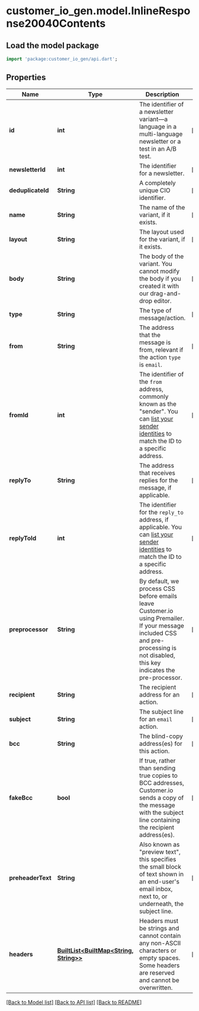 # customer_io_gen.model.InlineResponse20040Contents

## Load the model package
```dart
import 'package:customer_io_gen/api.dart';
```

## Properties
Name | Type | Description | Notes
------------ | ------------- | ------------- | -------------
**id** | **int** | The identifier of a newsletter variant—a language in a multi-language newsletter or a test in an A/B test. | [optional] 
**newsletterId** | **int** | The identifier for a newsletter. | [optional] 
**deduplicateId** | **String** | A completely unique CIO identifier. | [optional] 
**name** | **String** | The name of the variant, if it exists. | [optional] 
**layout** | **String** | The layout used for the variant, if it exists. | [optional] 
**body** | **String** | The body of the variant. You cannot modify the body if you created it with our drag-and-drop editor. | [optional] 
**type** | **String** | The type of message/action. | [optional] 
**from** | **String** | The address that the message is from, relevant if the action `type` is `email`. | [optional] 
**fromId** | **int** | The identifier of the `from` address, commonly known as the \"sender\". You can [list your sender identities](#operation/listSenders) to match the ID to a specific address. | [optional] 
**replyTo** | **String** | The address that receives replies for the message, if applicable. | [optional] 
**replyToId** | **int** | The identifier for the `reply_to` address, if applicable. You can [list your sender identities](#operation/listSenders) to match the ID to a specific address. | [optional] 
**preprocessor** | **String** | By default, we process CSS before emails leave Customer.io using Premailer. If your message included CSS and pre-processing is not disabled, this key indicates the pre-processor. | [optional] 
**recipient** | **String** | The recipient address for an action. | [optional] 
**subject** | **String** | The subject line for an `email` action. | [optional] 
**bcc** | **String** | The blind-copy address(es) for this action. | [optional] 
**fakeBcc** | **bool** | If true, rather than sending true copies to BCC addresses, Customer.io sends a copy of the message with the subject line containing the recipient address(es).  | [optional] 
**preheaderText** | **String** | Also known as \"preview text\", this specifies the small block of text shown in an end-user's email inbox, next to, or underneath, the subject line. | [optional] 
**headers** | [**BuiltList&lt;BuiltMap&lt;String, String&gt;&gt;**](BuiltMap.md) | Headers must be strings and cannot contain any non-ASCII characters or empty spaces. Some headers are reserved and cannot be overwritten. | [optional] 

[[Back to Model list]](../README.md#documentation-for-models) [[Back to API list]](../README.md#documentation-for-api-endpoints) [[Back to README]](../README.md)


